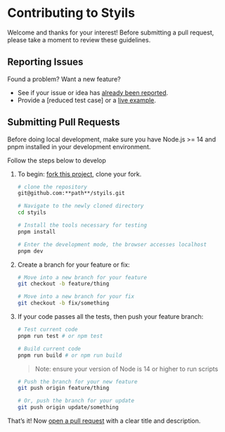 # Contributing to Styils

Welcome and thanks for your interest! Before submitting a pull request, please take a moment to review these guidelines.

## Reporting Issues

Found a problem? Want a new feature?

- See if your issue or idea has [already been reported].
- Provide a [reduced test case] or a [live example].

## Submitting Pull Requests

Before doing local development, make sure you have Node.js >= 14 and pnpm installed in your development environment.

Follow the steps below to develop

1. To begin: [fork this project], clone your fork.

   ```bash
   # clone the repository
   git@github.com:**path**/styils.git

   # Navigate to the newly cloned directory
   cd styils

   # Install the tools necessary for testing
   pnpm install

   # Enter the development mode, the browser accesses localhost
   pnpm dev
   ```

2. Create a branch for your feature or fix:

   ```bash
   # Move into a new branch for your feature
   git checkout -b feature/thing
   ```

   ```bash
   # Move into a new branch for your fix
   git checkout -b fix/something
   ```

3. If your code passes all the tests, then push your feature branch:

   ```bash
   # Test current code
   pnpm run test # or npm test

   # Build current code
   pnpm run build # or npm run build
   ```

   > Note: ensure your version of Node is 14 or higher to run scripts

   ```bash
   # Push the branch for your new feature
   git push origin feature/thing
   ```

   ```bash
   # Or, push the branch for your update
   git push origin update/something
   ```

That’s it! Now [open a pull request] with a clear title and description.

[already been reported]: https://github.com/zoy-l/styils/issues
[fork this project]: https://github.com/zoy-l/styils/fork
[live example]: https://codesandbox.io/
[open a pull request]: https://help.github.com/articles/using-pull-requests/

